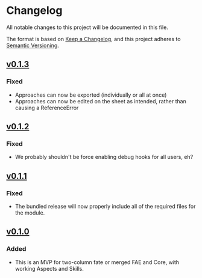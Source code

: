 # Changelog

All notable changes to this project will be documented in this file.

The format is based on [Keep a Changelog](https://keepachangelog.com/en/1.1.0/),
and this project adheres to [Semantic Versioning](https://semver.org/spec/v2.0.0.html).

## [v0.1.3](https://github.com/nivthefox/foundryvtt-fate-hybrid-skills/releases/tag/v0.1.2)
### Fixed
- Approaches can now be exported (individually or all at once)
- Approaches can now be edited on the sheet as intended, rather than causing a ReferenceError

## [v0.1.2](https://github.com/nivthefox/foundryvtt-fate-hybrid-skills/releases/tag/v0.1.2)
### Fixed
- We probably shouldn't be force enabling debug hooks for all users, eh?

## [v0.1.1](https://github.com/nivthefox/foundryvtt-fate-hybrid-skills/releases/tag/v0.1.1)
### Fixed
- The bundled release will now properly include all of the required files for the module.

## [v0.1.0](https://github.com/nivthefox/foundryvtt-fate-hybrid-skills/releases/tag/v0.1.0)
### Added
- This is an MVP for two-column fate or merged FAE and Core, with working Aspects and Skills.
